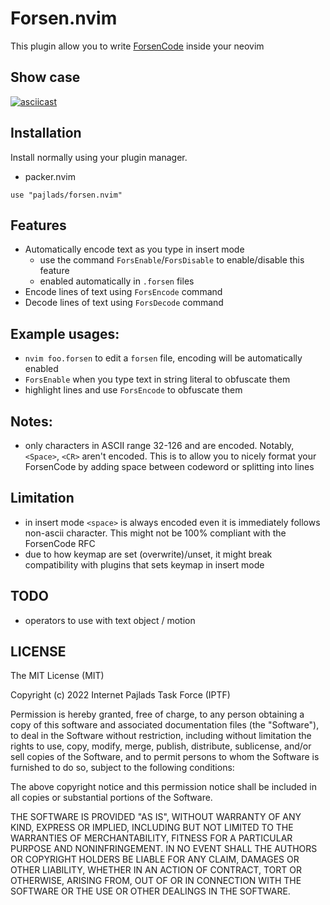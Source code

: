 # Forsen.nvim

This plugin allow you to write [ForsenCode](GaZaTu/ca2e6e1c9abd8b2da35b9b2d73919ac8/raw/cfbef5546a6da64d90c9e90d13d2c385b416fc31/forsencode-rfc.txt) inside your neovim

## Show case
[![asciicast](https://asciinema.org/a/HCT8h7M8RSZtdLeUDElYC5JNu.png)](https://asciinema.org/a/HCT8h7M8RSZtdLeUDElYC5JNu)

## Installation

Install normally using your plugin manager.

- packer.nvim
```
use "pajlads/forsen.nvim"
```

## Features
- Automatically encode text as you type in insert mode
  - use the command `ForsEnable`/`ForsDisable` to enable/disable this feature
  - enabled automatically in `.forsen` files
- Encode lines of text using `ForsEncode` command
- Decode lines of text using `ForsDecode` command

## Example usages:
- `nvim foo.forsen` to edit a `forsen` file, encoding will be automatically enabled
- `ForsEnable` when you type text in string literal to obfuscate them
- highlight lines and use `ForsEncode` to obfuscate them

## Notes:
- only characters in ASCII range 32-126 and <Tab> are encoded. Notably, `<Space>`, `<CR>` aren't encoded. This is to allow you to nicely format your ForsenCode by adding space between codeword or splitting into lines

## Limitation
- in insert mode `<space>` is always encoded even it is immediately follows non-ascii character. This might not be 100% compliant with the ForsenCode RFC
- due to how keymap are set (overwrite)/unset, it might break compatibility with plugins that sets keymap in insert mode


## TODO
- operators to use with text object / motion


## LICENSE
The MIT License (MIT)

Copyright (c) 2022 Internet Pajlads Task Force (IPTF)

Permission is hereby granted, free of charge, to any person obtaining a copy
of this software and associated documentation files (the "Software"), to deal
in the Software without restriction, including without limitation the rights
to use, copy, modify, merge, publish, distribute, sublicense, and/or sell
copies of the Software, and to permit persons to whom the Software is
furnished to do so, subject to the following conditions:

The above copyright notice and this permission notice shall be included in all
copies or substantial portions of the Software.

THE SOFTWARE IS PROVIDED "AS IS", WITHOUT WARRANTY OF ANY KIND, EXPRESS OR
IMPLIED, INCLUDING BUT NOT LIMITED TO THE WARRANTIES OF MERCHANTABILITY,
FITNESS FOR A PARTICULAR PURPOSE AND NONINFRINGEMENT. IN NO EVENT SHALL THE
AUTHORS OR COPYRIGHT HOLDERS BE LIABLE FOR ANY CLAIM, DAMAGES OR OTHER
LIABILITY, WHETHER IN AN ACTION OF CONTRACT, TORT OR OTHERWISE, ARISING FROM,
OUT OF OR IN CONNECTION WITH THE SOFTWARE OR THE USE OR OTHER DEALINGS IN THE
SOFTWARE.

